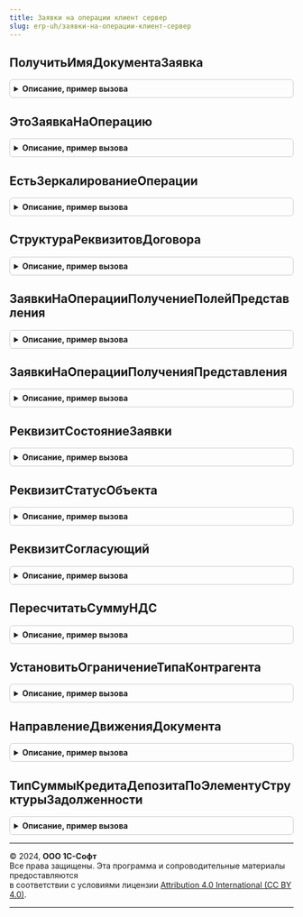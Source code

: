 ```yaml
---
title: Заявки на операции клиент сервер
slug: erp-uh/заявки-на-операции-клиент-сервер
---
```



## ПолучитьИмяДокументаЗаявка
<details style="margin: 1em 0; padding: 0.5em; border: 1px solid #ccc; border-radius: 6px;">

<summary style="font-weight: bold; cursor: pointer;">Описание, пример вызова</summary>

```bsl

Функция ПолучитьИмяДокументаЗаявка(ВидБюджета, ПриходРасход) Экспорт
```

Пример вызова
```bsl
Результат = ЗаявкиНаОперацииКлиентСервер.ПолучитьИмяДокументаЗаявка(ВидБюджета, ПриходРасход) 
```
</details>

## ЭтоЗаявкаНаОперацию
<details style="margin: 1em 0; padding: 0.5em; border: 1px solid #ccc; border-radius: 6px;">

<summary style="font-weight: bold; cursor: pointer;">Описание, пример вызова</summary>

```bsl

Функция ЭтоЗаявкаНаОперацию(Знач ОбъектИлиТип) Экспорт
```

Пример вызова
```bsl
Результат = ЗаявкиНаОперацииКлиентСервер.ЭтоЗаявкаНаОперацию(ОбъектИлиТип) 
```
</details>

## ЕстьЗеркалированиеОперации
<details style="margin: 1em 0; padding: 0.5em; border: 1px solid #ccc; border-radius: 6px;">

<summary style="font-weight: bold; cursor: pointer;">Описание, пример вызова</summary>

```bsl

Функция ЕстьЗеркалированиеОперации(Объект) Экспорт
```

Пример вызова
```bsl
Результат = ЗаявкиНаОперацииКлиентСервер.ЕстьЗеркалированиеОперации(Объект) 
```
</details>

## СтруктураРеквизитовДоговора
<details style="margin: 1em 0; padding: 0.5em; border: 1px solid #ccc; border-radius: 6px;">

<summary style="font-weight: bold; cursor: pointer;">Описание, пример вызова</summary>

```bsl

// Функция возвращает унифицировнную структуру реквизитов договора
Функция СтруктураРеквизитовДоговора() экспорт Экспорт
```

Пример вызова
```bsl
Результат = ЗаявкиНаОперацииКлиентСервер.СтруктураРеквизитовДоговора() экспорт);
```
</details>

## ЗаявкиНаОперацииПолучениеПолейПредставления
<details style="margin: 1em 0; padding: 0.5em; border: 1px solid #ccc; border-radius: 6px;">

<summary style="font-weight: bold; cursor: pointer;">Описание, пример вызова</summary>

```bsl

Процедура ЗаявкиНаОперацииПолучениеПолейПредставления(Источник, Поля, СтандартнаяОбработка) Экспорт
```

Пример вызова
```bsl
ЗаявкиНаОперацииКлиентСервер.ЗаявкиНаОперацииПолучениеПолейПредставления(Источник, Поля, СтандартнаяОбработка) 
```
</details>

## ЗаявкиНаОперацииПолученияПредставления
<details style="margin: 1em 0; padding: 0.5em; border: 1px solid #ccc; border-radius: 6px;">

<summary style="font-weight: bold; cursor: pointer;">Описание, пример вызова</summary>

```bsl

Процедура ЗаявкиНаОперацииПолученияПредставления(Источник, Данные, Представление, СтандартнаяОбработка) Экспорт
```

Пример вызова
```bsl
ЗаявкиНаОперацииКлиентСервер.ЗаявкиНаОперацииПолученияПредставления(Источник, Данные, Представление, СтандартнаяОбработка) 
```
</details>

## РеквизитСостояниеЗаявки
<details style="margin: 1em 0; padding: 0.5em; border: 1px solid #ccc; border-radius: 6px;">

<summary style="font-weight: bold; cursor: pointer;">Описание, пример вызова</summary>

```bsl

// Возвращает значение реквизита СостояниеЗаявки на форме ФормаВход.
// Т.к. данный реквизит генерируется кодом, обращение к нему напрямую из
// кода недоступно.
Функция РеквизитСостояниеЗаявки(Форма) Экспорт
```

Пример вызова
```bsl
Результат = ЗаявкиНаОперацииКлиентСервер.РеквизитСостояниеЗаявки(Форма) 
```
</details>

## РеквизитСтатусОбъекта
<details style="margin: 1em 0; padding: 0.5em; border: 1px solid #ccc; border-radius: 6px;">

<summary style="font-weight: bold; cursor: pointer;">Описание, пример вызова</summary>

```bsl

// Возвращает значение реквизита СтатусОбъекта на форме ФормаВход.
// Т.к. данный реквизит генерируется кодом, обращение к нему напрямую из
// кода недоступно.
Функция РеквизитСтатусОбъекта(Форма) Экспорт
```

Пример вызова
```bsl
Результат = ЗаявкиНаОперацииКлиентСервер.РеквизитСтатусОбъекта(Форма) 
```
</details>

## РеквизитСогласующий
<details style="margin: 1em 0; padding: 0.5em; border: 1px solid #ccc; border-radius: 6px;">

<summary style="font-weight: bold; cursor: pointer;">Описание, пример вызова</summary>

```bsl

// Возвращает значение реквизита Согласующий на форме ФормаВход.
// Т.к. данный реквизит генерируется кодом, обращение к нему напрямую из
// кода недоступно.
Функция РеквизитСогласующий(Форма) Экспорт
```

Пример вызова
```bsl
Результат = ЗаявкиНаОперацииКлиентСервер.РеквизитСогласующий(Форма) 
```
</details>

## ПересчитатьСуммуНДС
<details style="margin: 1em 0; padding: 0.5em; border: 1px solid #ccc; border-radius: 6px;">

<summary style="font-weight: bold; cursor: pointer;">Описание, пример вызова</summary>

```bsl

Процедура ПересчитатьСуммуНДС(СтрокаРасшифровки) Экспорт
```

Пример вызова
```bsl
ЗаявкиНаОперацииКлиентСервер.ПересчитатьСуммуНДС(СтрокаРасшифровки) 
```
</details>

## УстановитьОграничениеТипаКонтрагента
<details style="margin: 1em 0; padding: 0.5em; border: 1px solid #ccc; border-radius: 6px;">

<summary style="font-weight: bold; cursor: pointer;">Описание, пример вызова</summary>

```bsl

Процедура УстановитьОграничениеТипаКонтрагента(Форма) Экспорт
```

Пример вызова
```bsl
ЗаявкиНаОперацииКлиентСервер.УстановитьОграничениеТипаКонтрагента(Форма) 
```
</details>

## НаправлениеДвиженияДокумента
<details style="margin: 1em 0; padding: 0.5em; border: 1px solid #ccc; border-radius: 6px;">

<summary style="font-weight: bold; cursor: pointer;">Описание, пример вызова</summary>

```bsl

Функция НаправлениеДвиженияДокумента(Ссылка) Экспорт
```

Пример вызова
```bsl
Результат = ЗаявкиНаОперацииКлиентСервер.НаправлениеДвиженияДокумента(Ссылка) 
```
</details>

## ТипСуммыКредитаДепозитаПоЭлементуСтруктурыЗадолженности
<details style="margin: 1em 0; padding: 0.5em; border: 1px solid #ccc; border-radius: 6px;">

<summary style="font-weight: bold; cursor: pointer;">Описание, пример вызова</summary>

```bsl

Функция ТипСуммыКредитаДепозитаПоЭлементуСтруктурыЗадолженности(ЭлементСтруктурыЗадолженности) Экспорт
```

Пример вызова
```bsl
Результат = ЗаявкиНаОперацииКлиентСервер.ТипСуммыКредитаДепозитаПоЭлементуСтруктурыЗадолженности(ЭлементСтруктурыЗадолженности) 
```
</details>

---

© 2024, **ООО 1С-Софт**  
Все права защищены. Эта программа и сопроводительные материалы предоставляются  
в соответствии с условиями лицензии [Attribution 4.0 International (CC BY 4.0)](https://creativecommons.org/licenses/by/4.0/legalcode).

---
